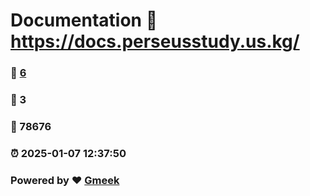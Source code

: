 # Documentation :link: https://docs.perseusstudy.us.kg/ 
### :page_facing_up: [6](https://docs.perseusstudy.us.kg//tag.html) 
### :speech_balloon: 3 
### :hibiscus: 78676 
### :alarm_clock: 2025-01-07 12:37:50 
### Powered by :heart: [Gmeek](https://github.com/Meekdai/Gmeek)
